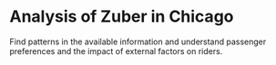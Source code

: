 # Analysis of Zuber in Chicago
Find patterns in the available information and understand passenger preferences and the impact of external factors on riders.
